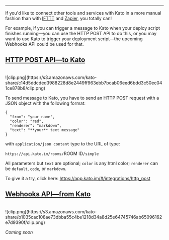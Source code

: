 ***

If you'd like to connect other tools and services with Kato in a more manual fashion than with [IFTTT](/articles/en/fun/ifttt-integration) and [Zapier](/articles/en/power-users/integrations#zapier), you totally can!

For example, if you can trigger a message to Kato when your deploy script finishes running&#8212;you can use the HTTP POST API to do this, or you may want to use Kato to trigger your deployment script&#8212;the upcoming Webhooks API could be used for that.

## <a href="#http-post-api" name="http-post-api">HTTP POST API&#8212;to Kato</a>
<br />
![clip.png](https://s3.amazonaws.com/kato-share/c14d5ddcded3988228d8e2449ff963ebb7bcab06eed6bdd3c50ec041ce878b8/clip.png)

To send message to Kato, you have to send an HTTP POST request with a JSON object with the following format:

    {
      "from": "your name",
      "color": "red",
      "renderer": "markdown",
      "text": "**your** text message"
    }

with `application/json content` type to the URL of type:

`https://api.kato.im/rooms/`ROOM ID`/simple`

All parameters but `text` are optional; `color` is any html color; `renderer` can be `default`, `code`, or `markdown`.

To give it a try, click here: <a href="https://app.kato.im/#/integrations/http_post" target="_blank">https://app.kato.im/#/integrations/http_post</a>

## <a href="#webhooks-api" name="webhooks-api">Webhooks API&#8212;from Kato</a>
<br />
![clip.png](https://s3.amazonaws.com/kato-share/b1035cac108ae73dbba55c4be1218d34a8d25e64745746ab65096162e7d9390f/clip.png)

_Coming soon_

<!--
Webhooks can be configured for any Kato room. You can get started by navigating to this link: <a href="https://app.kato.im/#/integrations/webhooks" target="_blank">https://app.kato.im/#/integrations/webhooks</a>

After you configure Webhook URLs, when messages are typed into room (by a human, not a robot), HTTP POST requests are sent to each of the URLs. Your service has to expect a request with a JSON body that contains an array of one or more messages:

    [{
      "timestamp": <string: timestamp in ISO 8601 format>,
      "sequence": <number: monotonically increasing sequence>,
      "id": <string: message ID>,
      "to":
      {
        "id": <string: room ID>,
        "name": <string: room name>
      },
      "from":
      {
        "id": <string: author's account ID>,
        "email": <string: author's verified email address>,
        "name": <string: author's display name>
      },
      "renderer": <null or string: "markdown" or "code">,
      "text": <string: content of message>
    }, …]

Your service should respond with status code `200`. It can optionally include `Content-Type: application/json` and a response JSON body using this format:

    {
      "feedback_messages":
      [{
        "from": <string: display name of responding robot>,
        "text": <string: content of response message>
      }, …]
    }

The `from` field is optional. If it is not specified, `Webhook Feedback` is used.

Feedback messages using this format are posted to the room. **Note**: Feedback messages don't generate additional webhook requests, so you can't cause an infinite loop this way.

If your service responds with status code `410`, the webhook is deleted immediately. **Note**: If, after 3 attempts, the server fails to handle the POST request, or returns a status code other than `2xx`, the webhook is deleted, and a warning message from `Webhook Feedback` is posted to this room.

If you have any questions about the Kato API, please send us a note in your <a href="https://app.kato.im/#/rooms/support" target="_blank">Kato support room</a>.
-->
